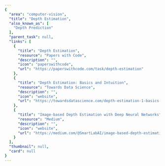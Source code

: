 ```yaml
---
{
  "area": "computer-vision",
  "title": "Depth Estimation",
  "also_known_as": [
    "Depth Prediction"
  ],
  "parent_task": null,
  "links": [
    {
      "title": "Depth Estimation",
      "resource": "Papers with Code",
      "description": "",
      "icon": "paperswithcode",
      "url": "https://paperswithcode.com/task/depth-estimation"
    },
    {
      "title": "Depth Estimation: Basics and Intuition",
      "resource": "Towards Data Science",
      "description": "",
      "icon": "website",
      "url": "https://towardsdatascience.com/depth-estimation-1-basics-and-intuition-86f2c9538cd1"
    },
    {
      "title": "Image-based Depth Estimation with Deep Neural Networks",
      "resource": "Medium",
      "description": "",
      "icon": "website",
      "url": "https://medium.com/@SmartLabAI/image-based-depth-estimation-with-deep-neural-networks-5ae70545ff5f"
    }
  ],
  "thumbnail": null,
  "card": null
}
---
```



